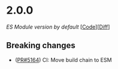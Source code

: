 # 2.0.0

_ES Module version by default_
[[Code](https://github.com/dubzzz/fast-check/tree/ava%2Fv2.0.0)][[Diff](https://github.com/dubzzz/fast-check/compare/ava%2Fv1.2.1...ava%2Fv2.0.0)]

## Breaking changes

- ([PR#5164](https://github.com/dubzzz/fast-check/pull/5164)) CI: Move build chain to ESM
